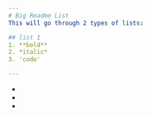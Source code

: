```yaml
---
# Big Readme List
This will go through 2 types of lists:

## list 1
1. **bold**
2. *italic*
3. 'code'

---
```


-
-
-
